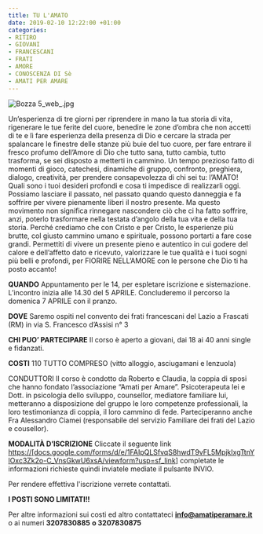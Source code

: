 ```yaml
---
title: TU L'AMATO
date: 2019-02-10 12:22:00 +01:00
categories:
- RITIRO
- GIOVANI
- FRANCESCANI
- FRATI
- AMORE
- CONOSCENZA DI Sè
- AMATI PER AMARE
---
```


![Bozza 5_web_.jpg](/uploads/Bozza%205_web_.jpg)

Un’esperienza di tre giorni per riprendere in mano la tua storia di vita, rigenerare le tue ferite del cuore, benedire le zone d’ombra che non accetti di te e lì fare esperienza della presenza di Dio e cercare la strada per spalancare le finestre delle stanze più buie del tuo cuore, per fare entrare il fresco profumo dell’Amore di Dio che tutto sana, tutto cambia, tutto trasforma, se sei disposto a metterti in cammino.
Un tempo prezioso fatto di momenti di gioco, catechesi, dinamiche di gruppo, confronto, preghiera, dialogo, creatività, per prendere consapevolezza di chi sei tu: l’AMATO! Quali sono i tuoi desideri profondi e cosa ti impedisce di realizzarli oggi. Possiamo lasciare il passato, nel passato quando questo danneggia e fa soffrire per vivere pienamente liberi il nostro presente. Ma questo movimento non significa rinnegare nascondere ciò che ci ha fatto soffrire, anzi, poterlo trasformare nella testata d’angolo della tua vita e della tua storia. Perché crediamo che con Cristo e per Cristo, le esperienze più brutte, col giusto cammino umano e spirituale, possono portarti a fare cose grandi. Permettiti di vivere un presente pieno e autentico in cui godere del calore e dell’affetto dato e ricevuto, valorizzare le tue qualità e i tuoi sogni più belli e profondi, per FIORIRE NELL’AMORE con le persone che Dio ti ha posto accanto!

**QUANDO**
Appuntamento per le 14, per espletare iscrizione e sistemazione. L’incontro inizia alle 14.30 del 5 APRILE. Concluderemo il percorso la domenica 7 APRILE con il pranzo.

**DOVE**
Saremo ospiti nel convento dei frati francescani del Lazio a Frascati (RM) in via S. Francesco d’Assisi n° 3

**CHI PUO’ PARTECIPARE** Il corso è aperto a giovani, dai 18 ai 40 anni single  e fidanzati.

**COSTI** 110 TUTTO COMPRESO (vitto alloggio, asciugamani e lenzuola)

CONDUTTORI Il corso è condotto da Roberto e Claudia, la coppia di sposi che hanno fondato l’associazione “Amati per Amare”. Psicoterapeuta lei e Dott. in psicologia dello sviluppo, counsellor, mediatore familiare lui, metteranno a disposizione del gruppo le loro competenze professionali, la loro testimonianza di coppia, il loro cammino di fede. Parteciperanno anche Fra Alessandro Ciamei (responsabile del servizio Familiare dei frati del Lazio e cousellor).

**MODALITÀ D’ISCRIZIONE** Cliccate il seguente link [https://\[docs.google.com/forms/d/e/1FAIpQLSfvqS8hwdT9vFL5MpjkIxgTtnYlOxc3Zk2o-C_VnsGkwU6xsA/viewform?usp=sf_link\]](http://docs.google.com/forms/d/e/1FAIpQLSfvqS8hwdT9vFL5MpjkIxgTtnYlOxc3Zk2o-C_VnsGkwU6xsA/viewform?usp=sf_link)
completate le informazioni richieste quindi inviatele mediate il pulsante INVIO.

Per rendere effettiva l'iscrizione verrete contattati.

**I POSTI SONO LIMITATI!!**

Per altre informazioni sui costi ed altro contattateci
**info@amatiperamare.it** o ai numeri **3207830885** **o 3207830875**